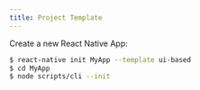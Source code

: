 ```yaml
---
title: Project Template
---
```


Create a new React Native App:

```bash
$ react-native init MyApp --template ui-based
$ cd MyApp
$ node scripts/cli --init
```

